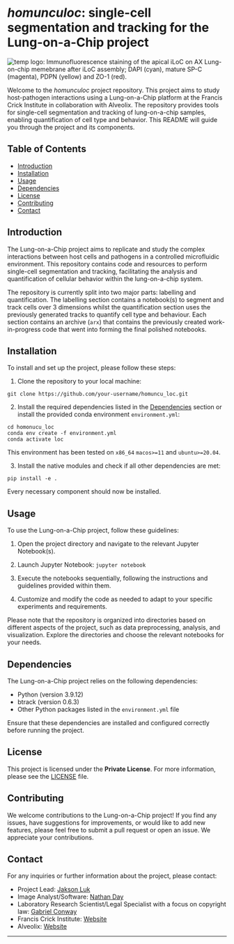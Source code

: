 # _homunculoc_: single-cell segmentation and tracking for the Lung-on-a-Chip project

![temp logo: Immunofluorescence staining of the apical iLoC on AX Lung-on-chip memebrane after iLoC assembly; DAPI (cyan), mature SP-C (magenta), PDPN (yellow) and ZO-1 (red).](loc_landing.gif)

Welcome to the _*homunculoc*_ project repository. This project aims to study host-pathogen interactions using a Lung-on-a-Chip platform at the Francis Crick Institute in collaboration with Alveolix. The repository provides tools for single-cell segmentation and tracking of lung-on-a-chip samples, enabling quantification of cell type and behavior. This README will guide you through the project and its components.

## Table of Contents

- [Introduction](#introduction)
- [Installation](#installation)
- [Usage](#usage)
- [Dependencies](#dependencies)
- [License](#license)
- [Contributing](#contributing)
- [Contact](#contact)

## Introduction

The Lung-on-a-Chip project aims to replicate and study the complex interactions between host cells and pathogens in a controlled microfluidic environment. This repository contains code and resources to perform single-cell segmentation and tracking, facilitating the analysis and quantification of cellular behavior within the lung-on-a-chip system.

The repository is currently split into two major parts: labelling and quantification. The labelling section contains a notebook(s) to segment and track cells over 3 dimensions whilst the quantification section uses the previously generated tracks to quantify cell type and behaviour. Each section contains an archive (`arx`) that contains the previously created work-in-progress code that went into forming the final polished notebooks.

## Installation

To install and set up the project, please follow these steps:

1. Clone the repository to your local machine:

`git clone https://github.com/your-username/homuncu_loc.git`

2. Install the required dependencies listed in the [Dependencies](#dependencies) section or install the provided conda environment `environment.yml`:

```
cd homonucu_loc  
conda env create -f environment.yml  
conda activate loc  
```

This environment has been tested on `x86_64` `macos>=11` and `ubuntu>=20.04`.

3. Install the native modules and check if all other dependencies are met:

``pip install -e .``

Every necessary component should now be installed.

## Usage

To use the Lung-on-a-Chip project, follow these guidelines:

1. Open the project directory and navigate to the relevant Jupyter Notebook(s).
2. Launch Jupyter Notebook: `jupyter notebook`


3. Execute the notebooks sequentially, following the instructions and guidelines provided within them.
4. Customize and modify the code as needed to adapt to your specific experiments and requirements.

Please note that the repository is organized into directories based on different aspects of the project, such as data preprocessing, analysis, and visualization. Explore the directories and choose the relevant notebooks for your needs.

## Dependencies

The Lung-on-a-Chip project relies on the following dependencies:

- Python (version 3.9.12)
- btrack (version 0.6.3)
- Other Python packages listed in the `environment.yml` file

Ensure that these dependencies are installed and configured correctly before running the project.

## License

This project is licensed under the **Private License**. For more information, please see the [LICENSE](LICENSE.md) file.

## Contributing

We welcome contributions to the Lung-on-a-Chip project! If you find any issues, have suggestions for improvements, or would like to add new features, please feel free to submit a pull request or open an issue. We appreciate your contributions.

## Contact

For any inquiries or further information about the project, please contact:

- Project Lead: [Jakson Luk](mailto:jakson.luk@crick.ac.uk)
- Image Analyst/Software: [Nathan Day](mailto:nathan.day@crick.ac.uk)
- Laboratory Research Scientist/Legal Specialist with a focus on copyright law: [Gabriel Conway](mailto:gabriel.conway@crick.ac.uk)
- Francis Crick Institute: [Website](https://www.crick.ac.uk)
- Alveolix: [Website](https://www.alveolix.com)

---
